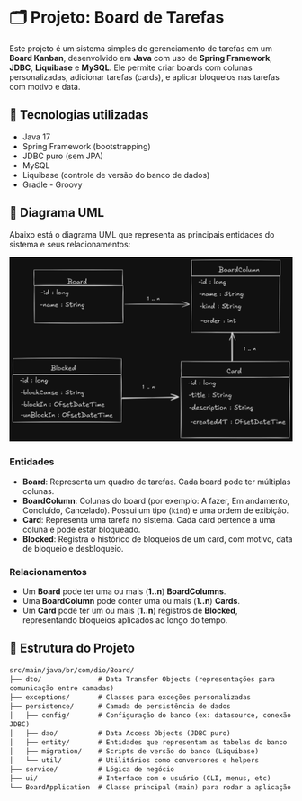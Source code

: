 # 🗂️ Projeto: Board de Tarefas

Este projeto é um sistema simples de gerenciamento de tarefas em um **Board Kanban**, desenvolvido em **Java** com uso de **Spring Framework**, **JDBC**, **Liquibase** e **MySQL**. Ele permite criar boards com colunas personalizadas, adicionar tarefas (cards), e aplicar bloqueios nas tarefas com motivo e data.

## 🔧 Tecnologias utilizadas

- Java 17
- Spring Framework (bootstrapping)
- JDBC puro (sem JPA)
- MySQL
- Liquibase (controle de versão do banco de dados)
- Gradle - Groovy

## 📐 Diagrama UML

Abaixo está o diagrama UML que representa as principais entidades do sistema e seus relacionamentos:

![Diagrama UML](https://raw.githubusercontent.com/caio20538/board/main/uml_img/Board.png)

### Entidades

- **Board**: Representa um quadro de tarefas. Cada board pode ter múltiplas colunas.
- **BoardColumn**: Colunas do board (por exemplo: A fazer, Em andamento, Concluído, Cancelado). Possui um tipo (`kind`) e uma ordem de exibição.
- **Card**: Representa uma tarefa no sistema. Cada card pertence a uma coluna e pode estar bloqueado.
- **Blocked**: Registra o histórico de bloqueios de um card, com motivo, data de bloqueio e desbloqueio.

### Relacionamentos

- Um **Board** pode ter uma ou mais (**1..n**) **BoardColumns**.
- Uma **BoardColumn** pode conter uma ou mais (**1..n**) **Cards**.
- Um **Card** pode ter um ou mais (**1..n**) registros de **Blocked**, representando bloqueios aplicados ao longo do tempo.

## 📁 Estrutura do Projeto
```plaintext
src/main/java/br/com/dio/Board/
├── dto/              # Data Transfer Objects (representações para comunicação entre camadas)
├── exceptions/       # Classes para exceções personalizadas
├── persistence/      # Camada de persistência de dados
│   ├── config/       # Configuração do banco (ex: datasource, conexão JDBC)
│   ├── dao/          # Data Access Objects (JDBC puro)
│   ├── entity/       # Entidades que representam as tabelas do banco
│   ├── migration/    # Scripts de versão do banco (Liquibase)
│   └── util/         # Utilitários como conversores e helpers
├── service/          # Lógica de negócio
├── ui/               # Interface com o usuário (CLI, menus, etc)
└── BoardApplication  # Classe principal (main) para rodar a aplicação
